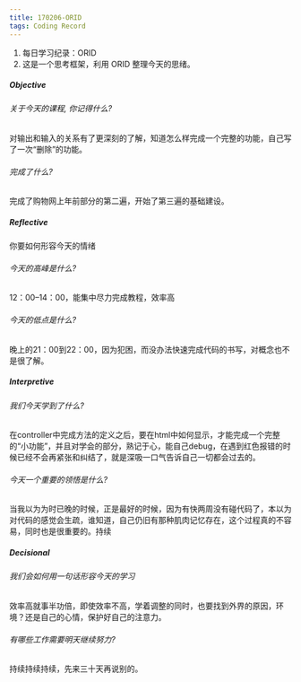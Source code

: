 ```yaml
---
title: 170206-ORID
tags: Coding Record
---
```


1. 每日学习纪录：ORID
2. 这是一个思考框架，利用 ORID 整理今天的思绪。

##### Objective

###### 关于今天的课程, 你记得什么?

对输出和输入的关系有了更深刻的了解，知道怎么样完成一个完整的功能，自己写了一次“删除”的功能。

###### 完成了什么?

完成了购物网上年前部分的第二遍，开始了第三遍的基础建设。

##### Reflective

你要如何形容今天的情绪

###### 今天的高峰是什么?

12：00–14：00，能集中尽力完成教程，效率高

###### 今天的低点是什么?

晚上的21：00到22：00，因为犯困，而没办法快速完成代码的书写，对概念也不是很了解。

##### Interpretive

###### 我们今天学到了什么?

在controller中完成方法的定义之后，要在html中如何显示，才能完成一个完整的“小功能”，并且对学会的部分，熟记于心，能自己debug，在遇到红色报错的时候已经不会再紧张和纠结了，就是深吸一口气告诉自己一切都会过去的。

###### 今天一个重要的领悟是什么?

当我以为为时已晚的时候，正是最好的时候，因为有快两周没有碰代码了，本以为对代码的感觉会生疏，谁知道，自己仍旧有那种肌肉记忆存在，这个过程真的不容易，同时也是很重要的。持续

##### Decisional

###### 我们会如何用一句话形容今天的学习

效率高就事半功倍，即使效率不高，学着调整的同时，也要找到外界的原因，环境？还是自己的心情，保护好自己的注意力。

###### 有哪些工作需要明天继续努力?

持续持续持续，先来三十天再说别的。

